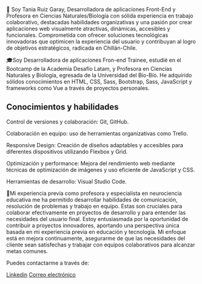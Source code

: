 👋 Soy Tania Ruiz Garay, Desarrolladora de aplicaciones Front-End y Profesora en Ciencias Naturales/Biología con sólida experiencia en trabajo colaborativo, destacadas habilidades organizativas y una pasión por crear aplicaciones web visualmente atractivas, dinámicas, accesibles y funcionales. Comprometida con ofrecer soluciones tecnológicas innovadoras que optimicen la experiencia del usuario y contribuyan al logro de objetivos estratégicos, radicada en Chillán-Chile.

🎓Soy Desarrolladora de aplicaciones Fron-end Trainee, estudié en el Bootcamp de la Academia Desafío Latam, y Profesora en Ciencias Naturales y Biología, egresada de la Universidad del Bío-Bío. He adquirido sólidos conocimientos en HTML, CSS, Sass, Bootstrap, Sass, JavaScript y frameworks como Vue a través de proyectos personales. 

## Conocimientos y habilidades
Control de versiones y colaboración: Git, GitHub.

Colaboración en equipo: uso de herramientas organizativas como Trello.

Responsive Design: Creación de diseños adaptables y accesibles para diferentes dispositivos utilizando Flexbox y Grid.

Optimización y performance: Mejora del rendimiento web mediante técnicas de optimización de imágenes y uso eficiente de JavaScript y CSS.

Herramientas de desarrollo: Visual Studio Code.

🌱Mi experiencia previa como profesora y especialista en neurociencia educativa me ha permitido desarrollar habilidades de comunicación, resolución de problemas y trabajo en equipo. Estas son cruciales para colaborar efectivamente en proyectos de desarrollo y para entender las necesidades del usuario final. Estoy entusiasmada por la oportunidad de contribuir a proyectos innovadores, aportando una perspectiva única basada en mi experiencia previa en educación y tecnología. Mi enfoque está en mejora continuamente, asegurarme de que las necesidades del cliente sean satisfechas y trabajar con equipos colaborativos para alcanzar metas comunes.

Puedes contactarme a través de: 

[Linkedin](https://www.linkedin.com/in/tania-rg/)
[Correo electrónico](tania.parg@gmail.com)


